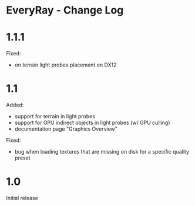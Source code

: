 # EveryRay - Change Log

# 1.1.1
Fixed:
- on terrain light probes placement on DX12

# 1.1
Added:
- support for terrain in light probes
- support for GPU indirect objects in light probes (w/ GPU culling)
- documentation page "Graphics Overview"

Fixed:
- bug when loading textures that are missing on disk for a specific quality preset

# 1.0

Initial release
